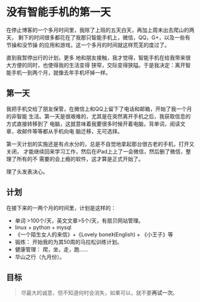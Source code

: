 # 没有智能手机的第一天

在停止博客的一个多月时间里，我除了上班的五天白天，再加上周末出去爬山的两天，
剩下的时间很多都花在了我那只智能手机上，微信，QQ，G+，以及一些有节操和没节操
的应用和游戏，这一个多月的时间就这样荒芜的度过了。
<!--more-->

直到我暂停出行的计划，更多
地和朋友接触，我才觉得，智能手机在给我带来很大方便的同时，也使得我的生活变得
狭窄，交际变得狭隘。于是我决定：离开智能手机一到两个月，就像去年手机坏掉一样。

## **第一天**

我把手机交给了朋友保管，在微信上和QQ上留下了电话和邮箱，开始了我一个月的非智能
生活。第一天是很艰难的，尤其是在突然离开手机之后，我获取信息的方式直接转移到了
电脑，这就意味着我要很多时候开着电脑，背单词，阅读文章，收邮件等等都从手机向电
脑迁移，无可选择。

第一天计划的实施还是有点水分的，总是不自觉地拿起那台很古老的手机，打开又关闭，
才能继续回来学习工作，然后在iPad上上了一会微信，然后删了微信，整理了所有的不
需要的会上瘾的软件，这才算是正式开始了。

理了头发表决心。

## **计划**

在接下来的一两个月的时间里，计划是这样的：

- 单词 >100个/天，英文文章>5个/天，有扇贝网站管理。
- linux + python + mysql
- 《一个陌生女人的来信》+《Lovely bone》(English) + 《小王子》等
- 锻炼： 开始我的为其50周的马拉松训练计划。
- 健康管理： 爬，坐，走，跑......
- 华山之行（九月份）。

## **目标**

 > 尽最大的诚意，但不知道何时会消失，如果可以，就不要**再试一次**。

